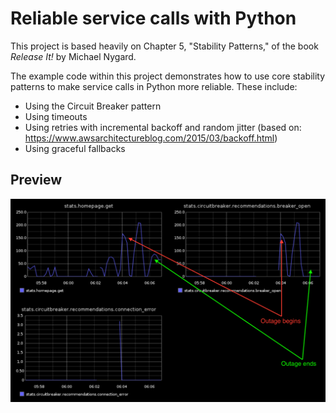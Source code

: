# Reliable service calls with Python

This project is based heavily on Chapter 5, "Stability Patterns," of the book
*Release It!* by Michael Nygard.

The example code within this project demonstrates how to use core stability
patterns to make service calls in Python more reliable. These include:

* Using the Circuit Breaker pattern
* Using timeouts
* Using retries with incremental backoff and random jitter (based on: https://www.awsarchitectureblog.com/2015/03/backoff.html)
* Using graceful fallbacks

## Preview

![Graphs during an outage simulation](images/outage_simulation.png)
